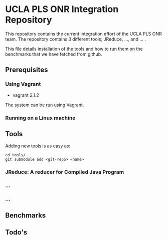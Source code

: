 # UCLA PLS ONR Integration Repository

This repository contains the current integration effort of the UCLA PLS ONR
team. The repository contains 3 different tools; JReduce, ..., and ... .

This file details installation of the tools and how to run them on the
benchmarks that we have fetched from github.

## Prerequisites

### Using Vagrant

- vagrant 2.1.2

The system can be run using Vagrant.

### Running on a Linux machine

## Tools

Adding new tools is as easy as:

```
cd tools/
git submodule add <git-repo> <name>
```

### JReduce: A reducer for Compiled Java Program



### ...
 
### ...



## Benchmarks

## Todo's

